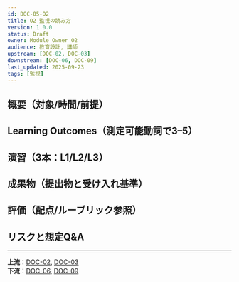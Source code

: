 ```yaml
---
id: DOC-05-O2
title: O2 監視の読み方
version: 1.0.0
status: Draft
owner: Module Owner O2
audience: 教育設計, 講師
upstream: [DOC-02, DOC-03]
downstream: [DOC-06, DOC-09]
last_updated: 2025-09-23
tags: [監視]
---
```


## 概要（対象/時間/前提）

## Learning Outcomes（測定可能動詞で3–5）

## 演習（3本：L1/L2/L3）

## 成果物（提出物と受け入れ基準）

## 評価（配点/ルーブリック参照）

## リスクと想定Q&A

---
**上流**：[DOC-02](../../02_product-curriculum/DOC-02_プロダクトとカリキュラム体系_v1.0.md), [DOC-03](../../03_course-dag/DOC-03_コースDAG_依存関係図_v1.0.md)  
**下流**：[DOC-06](../../06_assessment-rubric/DOC-06_評価とルーブリック_v1.0.md), [DOC-09](../../09_delivery-ops/DOC-09_デリバリー運用_v1.0.md)
